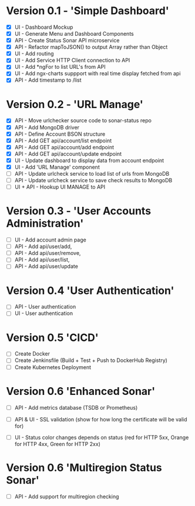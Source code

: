 # Version 0.1 - 'Simple Dashboard'   
- [x] UI - Dashboard Mockup 
- [x] UI - Generate Menu and Dashboard Components 
- [x] API - Create Status Sonar API microservice
- [x] API - Refactor mapToJSON() to output Array rather than Object
- [x] UI - Add routing 
- [x] UI - Add Service HTTP Client connection to API  
- [x] UI - Add *ngFor to list URL's from API 
- [x] UI - Add ngx-charts suppport with real time display fetched from api 
- [x] API - Add timestamp to /list 

# Version 0.2 - 'URL Manage'
- [x] API - Move urlchecker source code to sonar-status repo 
- [x] API - Add MongoDB driver
- [x] API - Define Account BSON structure
- [x] API - Add GET api/account/list endpoint
- [x] API - Add GET api/account/add endpoint
- [x] API - Add GET api/account/update endpoint
- [x] UI - Update dashboard to display data from account endpoint 
- [x] UI - Add 'URL Manage' component 
- [ ] API - Update urlcheck service to load list of urls from MongoDB
- [ ] API - Update urlcheck service to save check results to MongoDB
- [ ] UI + API - Hookup UI MANAGE to API

# Version 0.3 - 'User Accounts Administration'
- [ ] UI - Add account admin page 
- [ ] API - Add api/user/add, 
- [ ] API - Add api/user/remove, 
- [ ] API - Add api/user/list, 
- [ ] API - Add api/user/update

# Version 0.4 'User Authentication' 
- [ ] API - User authentication
- [ ] UI - User authentication

# Version 0.5 'CICD' 
- [ ] Create Docker 
- [ ] Create Jenkinsfile (Build + Test + Push to DockerHub Registry)
- [ ] Create Kubernetes Deployment   

# Version 0.6 'Enhanced Sonar' 
- [ ] API - Add metrics database (TSDB or Prometheus) 
- [ ] API & UI - SSL validation (show for how long the certificate will be valid for) 
- [ ] UI - Status color changes depends on status (red for HTTP 5xx, Orange for HTTP 4xx, Green for HTTP 2xx)


# Version 0.6 'Multiregion Status Sonar' 
- [ ] API - Add support for multiregion checking 
